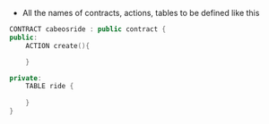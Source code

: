 * All the names of contracts, actions, tables to be defined like this
```cpp
CONTRACT cabeosride : public contract {
public:
	ACTION create(){

	}

private:
	TABLE ride {
		
	}
}
```
